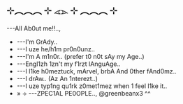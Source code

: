 ## ⊹︵︵︵ ⊹ 𓂁𓂄 ⊹ ︵︵︵ ⊹
---All Ab0ut me!!..,

* ---I'm GrAdy..
* ---I uze he/h1m pr0n0unz..
* ---I'm A m1n0r.. (prefer t0 n0t sAy my Age..)
* ---Engl1zh 1zn't my f1rzt lAnguAge..
* ---I l1ke h0meztuck, mArvel, brbA And 0ther fAnd0mz..
* ---I drAw.. (Az An 1nterezt..)
* ---I uze typ1ng qu1rk z0met1mez when 1 feel l1ke it..
* » ⟢ ---ZPEC1AL PE0OPLE.., @greenbeanx3 ^^
